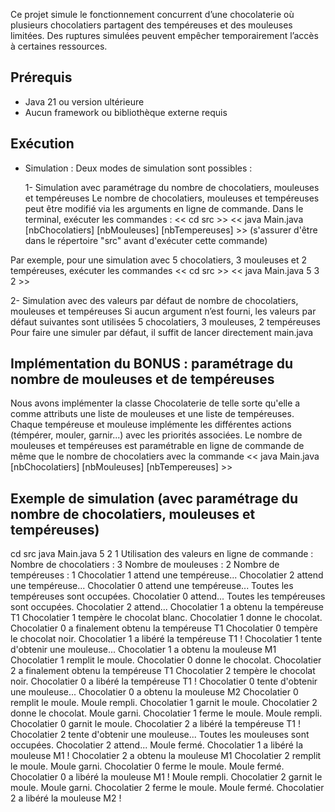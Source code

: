 Ce projet simule le fonctionnement concurrent d’une chocolaterie où plusieurs chocolatiers partagent des tempéreuses et des mouleuses limitées.
Des ruptures simulées peuvent empêcher temporairement l’accès à certaines ressources.

Prérequis
--
- Java 21 ou version ultérieure
- Aucun framework ou bibliothèque externe requis

Exécution
--
- Simulation :
Deux modes de simulation sont possibles :

  1- Simulation avec paramétrage du nombre de chocolatiers, mouleuses et tempéreuses
Le nombre de chocolatiers, mouleuses et tempéreuses peut être modifié via les arguments en ligne de commande.
Dans le terminal, exécuter les commandes :
<< cd src >>
<< java Main.java [nbChocolatiers] [nbMouleuses] [nbTempereuses] >>  (s'assurer d'être dans le répertoire "src" avant d'exécuter cette commande)

Par exemple, pour une simulation avec 5 chocolatiers, 3 mouleuses et 2 tempéreuses, exécuter les commandes 
<< cd src >>
<< java Main.java 5 3 2 >> 

  2- Simulation avec des valeurs par défaut de nombre de chocolatiers, mouleuses et tempéreuses
Si aucun argument n’est fourni, les valeurs par défaut suivantes sont utilisées
5 chocolatiers, 3 mouleuses, 2 tempéreuses
Pour faire une simuler par défaut, il suffit de lancer directement main.java

Implémentation du BONUS : paramétrage du nombre de mouleuses et de tempéreuses
--
Nous avons implémenter la classe Chocolaterie de telle sorte qu'elle a comme attributs une liste de mouleuses et une liste de tempéreuses.
Chaque tempéreuse et mouleuse implémente les différentes actions (témpérer, mouler, garnir...) avec les priorités associées.
Le nombre de mouleuses et tempéreuses est paramétrable en ligne de commande de même que le nombre de chocolatiers avec la commande << java Main.java [nbChocolatiers] [nbMouleuses] [nbTempereuses] >>

Exemple de simulation (avec paramétrage du nombre de chocolatiers, mouleuses et tempéreuses)
--
cd src
java Main.java 5 2 1
Utilisation des valeurs en ligne de commande : 
Nombre de chocolatiers : 3
Nombre de mouleuses : 2
Nombre de tempéreuses : 1
Chocolatier 1 attend une tempéreuse...
Chocolatier 2 attend une tempéreuse...
Chocolatier 0 attend une tempéreuse...
Toutes les tempéreuses sont occupées. Chocolatier 0 attend...
Toutes les tempéreuses sont occupées. Chocolatier 2 attend...
Chocolatier 1 a obtenu la tempéreuse T1
Chocolatier 1 tempère le chocolat blanc.
Chocolatier 1 donne le chocolat.
Chocolatier 0 a finalement obtenu la tempéreuse T1
Chocolatier 0 tempère le chocolat noir.
Chocolatier 1 a libéré la tempéreuse T1 !
Chocolatier 1 tente d'obtenir une mouleuse...
Chocolatier 1 a obtenu la mouleuse M1
Chocolatier 1 remplit le moule.
Chocolatier 0 donne le chocolat.
Chocolatier 2 a finalement obtenu la tempéreuse T1
Chocolatier 2 tempère le chocolat noir.
Chocolatier 0 a libéré la tempéreuse T1 !
Chocolatier 0 tente d'obtenir une mouleuse...
Chocolatier 0 a obtenu la mouleuse M2
Chocolatier 0 remplit le moule.
Moule rempli.
Chocolatier 1 garnit le moule.
Chocolatier 2 donne le chocolat.
Moule garni.
Chocolatier 1 ferme le moule.
Moule rempli.
Chocolatier 0 garnit le moule.
Chocolatier 2 a libéré la tempéreuse T1 !
Chocolatier 2 tente d'obtenir une mouleuse...
Toutes les mouleuses sont occupées. Chocolatier 2 attend...
Moule fermé.
Chocolatier 1 a libéré la mouleuse M1 !
Chocolatier 2 a obtenu la mouleuse M1
Chocolatier 2 remplit le moule.
Moule garni.
Chocolatier 0 ferme le moule.
Moule fermé.
Chocolatier 0 a libéré la mouleuse M1 !
Moule rempli.
Chocolatier 2 garnit le moule.
Moule garni.
Chocolatier 2 ferme le moule.
Moule fermé.
Chocolatier 2 a libéré la mouleuse M2 !


